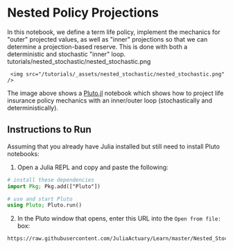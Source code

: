 # Nested Policy Projections

In this notebook, we define a term life policy, implement the mechanics for "outer" projected values, as well as "inner" projections so that we can determine a projection-based reserve. This is done with both a deterministic and stochastic "inner" loop.
tutorials/nested_stochastic/nested_stochastic.png
~~~
 <img src="/tutorials/_assets/nested_stochastic/nested_stochastic.png" />
~~~

The image above shows a [Pluto.jl](https://github.com/fonsp/Pluto.jl) notebook which shows how to project life insurance policy mechanics with an inner/outer loop (stochastically and deterministically).

## Instructions to Run

Assuming that you already have Julia installed but still need to install Pluto notebooks:

1. Open a Julia REPL and copy and paste the following:

```julia
# install these dependencies
import Pkg; Pkg.add(["Pluto"]) 

# use and start Pluto
using Pluto; Pluto.run()                        
```

2. In the Pluto window that opens, enter this URL into the `Open from file:` box:

```
https://raw.githubusercontent.com/JuliaActuary/Learn/master/Nested_Stochastic.jl
```
